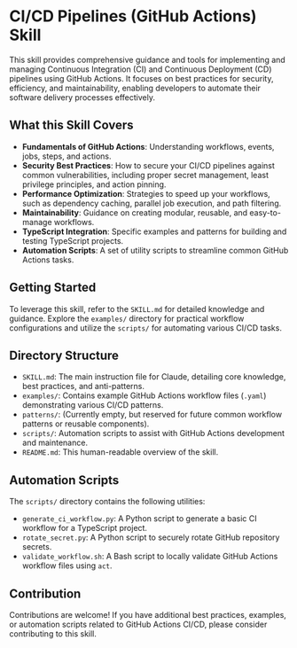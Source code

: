 # CI/CD Pipelines (GitHub Actions) Skill

This skill provides comprehensive guidance and tools for implementing and managing Continuous Integration (CI) and Continuous Deployment (CD) pipelines using GitHub Actions. It focuses on best practices for security, efficiency, and maintainability, enabling developers to automate their software delivery processes effectively.

## What this Skill Covers

*   **Fundamentals of GitHub Actions**: Understanding workflows, events, jobs, steps, and actions.
*   **Security Best Practices**: How to secure your CI/CD pipelines against common vulnerabilities, including proper secret management, least privilege principles, and action pinning.
*   **Performance Optimization**: Strategies to speed up your workflows, such as dependency caching, parallel job execution, and path filtering.
*   **Maintainability**: Guidance on creating modular, reusable, and easy-to-manage workflows.
*   **TypeScript Integration**: Specific examples and patterns for building and testing TypeScript projects.
*   **Automation Scripts**: A set of utility scripts to streamline common GitHub Actions tasks.

## Getting Started

To leverage this skill, refer to the `SKILL.md` for detailed knowledge and guidance. Explore the `examples/` directory for practical workflow configurations and utilize the `scripts/` for automating various CI/CD tasks.

## Directory Structure

*   `SKILL.md`: The main instruction file for Claude, detailing core knowledge, best practices, and anti-patterns.
*   `examples/`: Contains example GitHub Actions workflow files (`.yaml`) demonstrating various CI/CD patterns.
*   `patterns/`: (Currently empty, but reserved for future common workflow patterns or reusable components).
*   `scripts/`: Automation scripts to assist with GitHub Actions development and maintenance.
*   `README.md`: This human-readable overview of the skill.

## Automation Scripts

The `scripts/` directory contains the following utilities:

*   `generate_ci_workflow.py`: A Python script to generate a basic CI workflow for a TypeScript project.
*   `rotate_secret.py`: A Python script to securely rotate GitHub repository secrets.
*   `validate_workflow.sh`: A Bash script to locally validate GitHub Actions workflow files using `act`.

## Contribution

Contributions are welcome! If you have additional best practices, examples, or automation scripts related to GitHub Actions CI/CD, please consider contributing to this skill.
